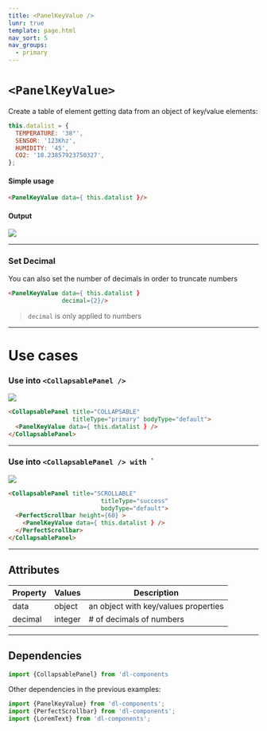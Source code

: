 ```yaml
---
title: <PanelKeyValue />
lunr: true
template: page.html
nav_sort: 5
nav_groups:
  - primary
---
```


# `<PanelKeyValue>`

Create a table of element getting data from an object of key/value elements:

```javascript
this.datalist = {
  TEMPERATURE: '38°',
  SENSOR: '123Khz',
  HUMIDITY: '45',
  CO2: '18.23857923750327',
};
```

#### Simple usage
```html
<PanelKeyValue data={ this.datalist }/>
```

#### Output

![](../assets/images/dl-components/ui/panels/panel_keyvalue_basic.jpg)

---

### Set Decimal

You can also set the number of decimals in order to truncate numbers

```html
<PanelKeyValue data={ this.datalist }
               decimal={2}/>
```

> `decimal` is only applied to numbers

---

# Use cases

### Use into `<CollapsablePanel />`

![](../assets/images/dl-components/ui/panels/panel_keyvalue_in_collapsable.jpeg)

```html
<CollapsablePanel title="COLLAPSABLE"
                  titleType="primary" bodyType="default">
  <PanelKeyValue data={ this.datalist } />
</CollapsablePanel>
```

---

### Use into `<CollapsablePanel /> with `<PerfectScrollbar />`

![](../assets/images/dl-components/ui/panels/collapsablepanel_with_scrollable_panel_key_value.gif)

```html
<CollapsablePanel title="SCROLLABLE"
                          titleType="success"
                          bodyType="default">
  <PerfectScrollbar height={60} >
    <PanelKeyValue data={ this.datalist } />
  </PerfectScrollbar>
</CollapsablePanel>
```

---

## Attributes

|Property|Values|Description|
|---|---|---|
|data|object|an object with key/values properties|
|decimal|integer|# of decimals of numbers|



---  
## Dependencies

```javascript
import {CollapsablePanel} from 'dl-components
```

Other dependencies in the previous examples:

```javascript
import {PanelKeyValue} from 'dl-components';
import {PerfectScrollbar} from 'dl-components';
import {LoremText} from 'dl-components';
```
